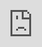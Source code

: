 {
  "title": "Inside the Inspired World of Ash Thorp: Sapphire & After Effects  ",
  "date": "2019-08-06T00:00:00-04:00",
  "description": "Renowned designer Ash Thorp on using Boris FX Sapphire VFX plugins inside After Effects to finish projects including Ghost in the Shell, Call of Duty, Epoch",
  "excerpt": "Renowned designer Ash Thorp on how he uses Sapphire inside Adobe After Effects to finish anime, comics, and space inspired projects including Ghost in the Shell, Ender's Game, Call of Duty, and Epoch II.",
  "image_url": "https://borisfx-com-res.cloudinary.com/image/upload/v1624057166/Marketing/Sapphire_ReDesign/AshThorpe_resize_CC.png",
  "blurb": "I use Sapphire on just about everything I create.",
  "artist": "Ash Thorpe<br><a href=\"https://altcinc.com/\" target=\"_blank\">https://altcinc.com/</a>",
  "news_url": "/customer-stories/inside-the-inspired-world-of-ash-thorp-sapphire-after-effects/",
  "sapphire_stories": true,
  "tags": [
    "Adobe Premiere Pro",
    "Adobe After Effects",
    "Continuum",
    "Sapphire"
  ]
}
Ash Thorp is a doer who likes to be involved in every stage of a creative production when possible. The multi-hyphenate artist — designer, director, and illustrator — effortlessly blends his love of comics, anime, and space into both his professional and personal projects. His credits include films like _Ender’s Game_, _Ghost in the Shell_, and _Assassin’s Creed_, the uber-popular video game Call of Duty, and Netflix’s newest must-watch documentary _The Great Hack_.

![Ash Thorp looking through a camera lens](https://borisfx-com-res.cloudinary.com/v1565110028/customer-stories/ash-thorp.png "Ash Thorp")

Now an owner of his own company, <a href="https://altcinc.com/info" target="_blank">ALT Creative, Inc.</a>, Thorp’s creative career path started when he was just a kid raised by his mother in an artistic household. What they may have lacked financially, they made up for with imagination and creative problem-solving. “Art has always been a part of my life,” says Thorp. “So I had a sense of purpose ever since I was young.” That drive led him to chase his dream of working on feature films. He gave himself one year to accomplish it. He refers to it as his year of “pure potential.” It was the most challenging year of his life between a daily commute from San Diego to Los Angeles (5-6 hours daily), his position as a junior designer at <a href="http://www.prologue.com/" target="_blank">Prologue</a>, and navigating family life. At the end of the year, he had accrued enough of a portfolio (and enough confidence) to go freelance and he hasn’t looked back.

Thorp leans towards projects he feels a connection with while offering clients a unique perspective, and on a personal note, always hoping to learn something new during the process. “I use [Sapphire](https://borisfx.com/products/sapphire/) near the end of my productions. I think of it as the icing on the cake,” says Thorp, who relies on the plug-ins inside Adobe After Effects and Premiere Pro. “It’s the last missing piece that pulls everything together and finally reveals what all the months of hard work has ultimately created.”

<div class="video embed-responsive embed-responsive-16by9"><iframe src="https://player.vimeo.com/video/266950351?color=000000&title=0&byline=0&portrait=0" style="position:absolute;top:0;left:0;width:100%;height:100%;" frameborder="0" allow="autoplay; fullscreen" allowfullscreen></iframe><script src="https://player.vimeo.com/api/player.js"></script></div>

“I like how simple and intuitive Sapphire is, making all the tools so easy to use,” continues Thorp. “Since the combinations of possibilities is infinite, using Sapphire truly makes each experience so rewarding. I have brought Sapphire to many of my recent projects and requested that my team have the same tools. It really helps make everything in the project move smoothly and efficiently. It’s an extremely valuable asset.” Among his favorite effects are S_Glow, S_WarpChroma, S_ZBlur, and S_RackDefocus which he pairs with various noises and layering with Adobe’s built-it Lumetri tools to produce stunning results.

Thorp’s artistic passion and creativity oozes at its greatest on his breathtaking personal projects including _Awaken Akira_, a tribute to the iconic anime _Akira_, and _Epoch II_, a cosmic space journey meets ode to Stanley Kubrick’s _2001: A Space Odyssey_ and Vimeo staff pick. “Sapphire helps me achieve the look and feel comparable to some of my all-time favorite films,” states Thorp. “On _Awaken Akira_, we relied on the amazing S_Glow’s ability to adjust and implement it in a way to mimic the original anime. And [Boris FX Continuum](https://borisfx.com/products/continuum/) worked great alongside Sapphire on my recent short, _Epoch II_. I really enjoyed [Particle Illusion](https://borisfx.com/products/particle-illusion/) and adding more dynamics to my footage.”

<div class="video embed-responsive embed-responsive-16by9"><iframe src="https://player.vimeo.com/video/312867415?color=000000&title=0&byline=0&portrait=0" style="position:absolute;top:0;left:0;width:100%;height:100%;" frameborder="0" allow="autoplay; fullscreen" allowfullscreen></iframe><script src="https://player.vimeo.com/api/player.js"></script></div> (To fully appreciate Epoch II, <a href="https://vimeo.com/312867415" target="_blank">please read the description on Vimeo</a>)

“I know it may sound simple, but I greatly appreciate tools that work and do what they say they are supposed to do,” ends Thorp. “I have very little time to spend troubleshooting technical issues and get frustrated when they don’t deliver on their promise. I’m so grateful that Sapphire has been consistently amazing to work with over the years.”

[Learn more about Sapphire](https://borisfx.com/products/sapphire/)

<a href="https://altcinc.com/info" target="_blank">Visit ALT Creative, Inc.</a>

<a href="https://www.thecollectivepodcast.com/" target="_blank">Listen to The Collective Podcast created by Ash Thorp</a>